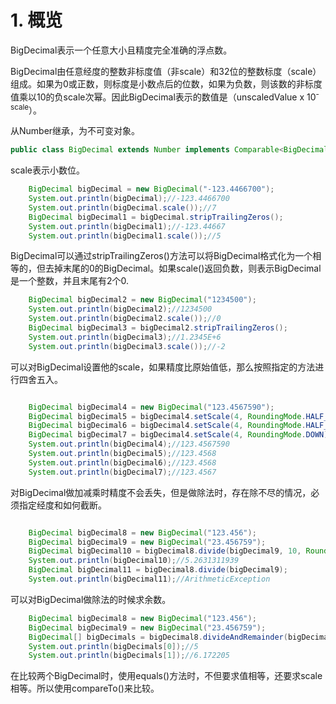 # 1. 概览
BigDecimal表示一个任意大小且精度完全准确的浮点数。

BigDecimal由任意经度的整数非标度值（非scale）和32位的整数标度（scale）组成。如果为0或正数，则标度是小数点后的位数，如果为负数，则该数的非标度值乘以10的负scale次幂。因此BigDecimal表示的数值是（unscaledValue x 10<sup>-scale</sup>）。

从Number继承，为不可变对象。
```java
public class BigDecimal extends Number implements Comparable<BigDecimal>
```


scale表示小数位。
```java
    BigDecimal bigDecimal = new BigDecimal("-123.4466700");
    System.out.println(bigDecimal);//-123.4466700
    System.out.println(bigDecimal.scale());//7
    BigDecimal bigDecimal1 = bigDecimal.stripTrailingZeros();
    System.out.println(bigDecimal1);//-123.44667
    System.out.println(bigDecimal1.scale());//5
```

BigDecimal可以通过stripTrailingZeros()方法可以将BigDecimal格式化为一个相等的，但去掉末尾的0的BigDecimal。如果scale()返回负数，则表示BigDecimal是一个整数，并且末尾有2个0.
```java
    BigDecimal bigDecimal2 = new BigDecimal("1234500");
    System.out.println(bigDecimal2);//1234500
    System.out.println(bigDecimal2.scale());//0
    BigDecimal bigDecimal3 = bigDecimal2.stripTrailingZeros();
    System.out.println(bigDecimal3);//1.2345E+6
    System.out.println(bigDecimal3.scale());//-2
```

可以对BigDecimal设置他的scale，如果精度比原始值低，那么按照指定的方法进行四舍五入。
```java

    BigDecimal bigDecimal4 = new BigDecimal("123.4567590");
    BigDecimal bigDecimal5 = bigDecimal4.setScale(4, RoundingMode.HALF_DOWN);
    BigDecimal bigDecimal6 = bigDecimal4.setScale(4, RoundingMode.HALF_UP);
    BigDecimal bigDecimal7 = bigDecimal4.setScale(4, RoundingMode.DOWN);
    System.out.println(bigDecimal4);//123.4567590
    System.out.println(bigDecimal5);//123.4568
    System.out.println(bigDecimal6);//123.4568
    System.out.println(bigDecimal7);//123.4567
```
对BigDecimal做加减乘时精度不会丢失，但是做除法时，存在除不尽的情况，必须指定经度和如何截断。
```java

    BigDecimal bigDecimal8 = new BigDecimal("123.456");
    BigDecimal bigDecimal9 = new BigDecimal("23.456759");
    BigDecimal bigDecimal10 = bigDecimal8.divide(bigDecimal9, 10, RoundingMode.HALF_DOWN);
    System.out.println(bigDecimal10);//5.2631311939
    BigDecimal bigDecimal11 = bigDecimal8.divide(bigDecimal9);
    System.out.println(bigDecimal11);//ArithmeticException
```

可以对BigDecimal做除法的时候求余数。
```java
    BigDecimal bigDecimal8 = new BigDecimal("123.456");
    BigDecimal bigDecimal9 = new BigDecimal("23.456759");
    BigDecimal[] bigDecimals = bigDecimal8.divideAndRemainder(bigDecimal9);
    System.out.println(bigDecimals[0]);//5
    System.out.println(bigDecimals[1]);//6.172205
```

在比较两个BigDecimal时，使用equals()方法时，不但要求值相等，还要求scale相等。所以使用compareTo()来比较。